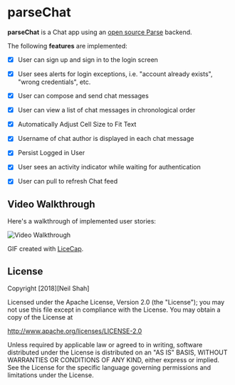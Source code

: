 # parseChat

**parseChat** is a Chat app using an [open source Parse](http://parseplatform.org/) backend.

The following **features** are implemented:

- [x] User can sign up and sign in to the login screen
- [x] User sees alerts for login exceptions, i.e. "account already exists", "wrong credentials", etc.
- [x] User can compose and send chat messages
- [x] User can view a list of chat messages in chronological order
- [x] Automatically Adjust Cell Size to Fit Text 
- [x] Username of chat author is displayed in each chat message
- [x] Persist Logged in User
- [x] User sees an activity indicator while waiting for authentication
- [x] User can pull to refresh Chat feed


## Video Walkthrough

Here's a walkthrough of implemented user stories:

<img src='https://i.imgur.com/LLq0AZB.gif' title='Video Walkthrough' width='' alt='Video Walkthrough' />

GIF created with [LiceCap](http://www.cockos.com/licecap/).


## License

Copyright [2018][Neil Shah]

Licensed under the Apache License, Version 2.0 (the "License");
you may not use this file except in compliance with the License.
You may obtain a copy of the License at

http://www.apache.org/licenses/LICENSE-2.0

Unless required by applicable law or agreed to in writing, software
distributed under the License is distributed on an "AS IS" BASIS,
WITHOUT WARRANTIES OR CONDITIONS OF ANY KIND, either express or implied.
See the License for the specific language governing permissions and
limitations under the License.
